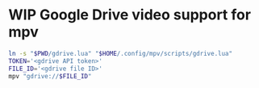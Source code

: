 # WIP Google Drive video support for mpv

```sh
ln -s "$PWD/gdrive.lua" "$HOME/.config/mpv/scripts/gdrive.lua"
TOKEN='<gdrive API token>'
FILE_ID='<gdrive file ID>'
mpv "gdrive://$FILE_ID"
```
